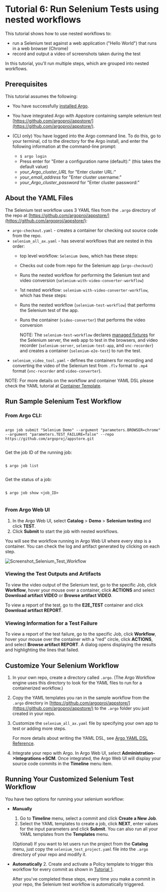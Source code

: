 # Tutorial 6: Run Selenium Tests using nested workflows

This tutorial shows how to use nested workflows to:

*   run a Selenium test against a web application ("Hello World") that runs in a web browser (Chrome)
*   record and output a video of screenshots taken during the test

In this tutorial, you'll run multiple steps, which are grouped into nested workflows.

## Prerequisites

  This tutorial assumes the following:

  * You have successfully [installed Argo](https://argoproj.github.io/argo-site/get-started/installation).
  * You have integrated Argo with Appstore containing sample selenium test [https://github.com/argoproj/appstore/](https://github.com/argoproj/appstore/).
  * (CLI only) You have logged into the Argo command line. To do this, go to your terminal, cd to the directory for the Argo install, and enter the following information at the command-line prompt:

    * `$ argo login`
    * Press enter for "Enter a configuration name (default):" (this takes the default value)
    * *your_Argo_cluster_URL* for "Enter cluster URL:"
    * *your_email_address* for "Enter cluster username:"
    * *your_Argo_cluster_password* for "Enter cluster password:"
  <!--Config written to: /Users/<your_name>/.argo/default-->

## About the YAML Files

The Selenium test workflow uses 3 YAML files from the `.argo` directory of the repo at  [https://github.com/argoproj/appstore/](https://github.com/argoproj/appstore/):

* `argo-checkout.yaml` - creates a container for checking out source code from the repo.
* `selenium_all_ax.yaml` - has several workflows that are nested in this order:
    * top level workflow: `Selenium Demo`, which has these steps:
     * Checks out code from repo for the Selenium app (`argo-checkout`)
     * Runs the nested workflow for performing the Selenium test and video conversion (`selenium-with-video-converter-workflow`)
    * 1st nested workflow: `selenium-with-video-converter-workflow`, which has these steps:
     * Runs the nested workflow (`selenium-test-workflow`) that performs the Selenium test of the app.
     * Runs the container (`video-converter`) that performs the video conversion

       NOTE: The `selenium-test-workflow` declares [managed fixtures](./../user_guide/infrastructure/using_fixtures.md) for the Selenium server, the web app to test in the browsers, and video recorder (`selenium-server`, `selenium-test-app`, and `vnc-recorder`) and creates a container (`selenium-e2e-test`) to run the test.
* `selenium_video_tool.yaml` - defines the containers for recording and converting the video of the Selenium test from `.flv` format to `.mp4` format (`vnc-recorder` and `video-converter`).

NOTE: For more details on the workflow and container YAML DSL please check the YAML tutorial at [Container Template](./../yaml/container_templates.md).

## Run Sample Selenium Test Workflow

### From Argo CLI:

```

argo job submit "Selenium Demo" --argument "parameters.BROWSER=chrome" --argument "parameters.TEST_FAILURE=false" --repo https://github.com/argoproj/appstore.git


```

Get the job ID of the running job:


```

$ argo job list


```

Get the status of a job:


```

$ argo job show <job_ID>


```


### From Argo Web UI

1. In the Argo Web UI, select **Catalog** > **Demo** > **Selenium testing** and click **TEST**.
1. Click **Submit** to start the job with nested workflows.

  You will see the workflow running in Argo Web UI where every step is a container. You can check the log and artifact generated by clicking on each step.

  ![Screenshot_Selenium_Test_Workflow](./../../images/Selenium_test_workflow_successful.png)

### Viewing the Test Outputs and Artifacts

To view the video output of the Selenium test, go to the specific Job, click **Workflow**, hover your mouse over a container, click **ACTIONS** and select **Download artifact VIDEO** or **Browse artifact VIDEO**.

To view a report of the test, go to the **E2E_TEST** container and click **Download artifact REPORT**.

### Viewing Information for a Test Failure

To view a report of the test failure,  go to the specific Job, click **Workflow**, hover your mouse over the container with a "red" circle, click **ACTIONS**, and select **Browse artifact REPORT**. A dialog opens displaying the results and highlighting the lines that failed.

## Customize Your Selenium Workflow
1. In your own repo, create a directory called `.argo`. (The Argo Workflow engine uses this directory to look for the YAML files to run for a containerized workflow.)
1. Copy the YAML templates you ran in the sample workflow from the `.argo` directory in  [https://github.com/argoproj/appstore/](https://github.com/argoproj/appstore/) to the `.argo` folder you just created in your repo.
1. Customize the `selenium_all_ax.yaml` file by specifying your own app to test or adding more steps.

	For more details about writing the YAML DSL, see [Argo YAML DSL Reference](./../yaml/dsl_reference_intro.md).

1. Integrate your repo with Argo. In Argo Web UI, select **Administration->Integrations->SCM**. Once integrated, the Argo Web UI will display your source code commits in the **Timeline** menu item.

## Running Your Customized Selenium Test Workflow

You have two options for running your selenium workflow:

 * **Manually**

	1. Go to **Timeline** menu, select a commit and click **Create a New Job**.
	1. Select the YAML templates to create a job, click **NEXT**, enter values for the input parameters and click **Submit**.  You can also run all your YAML templates from the **Templates** menu.

    (Optional) If you want to let users run the project from the **Catalog** menu, just copy the `selenium_test_project.yaml` file into the `.argo` directory of your repo and modify it.

 * **Automatically**
  	2. Create and activate a Policy template to trigger this workflow for every commit as shown in [Tutorial 1](./argo_tutorial_1_create_ci_workflow.md).

     After you've completed these steps, every time you make a commit in your repo, the Selenium test workflow is automatically triggered.   
